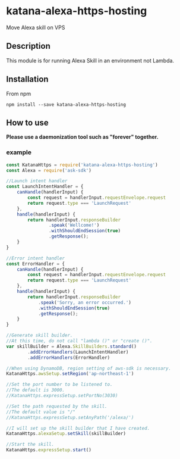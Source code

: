 # katana-alexa-https-hosting
Move Alexa skill on VPS

## Description
This module is for running Alexa Skill in an environment not Lambda.

## Installation
From npm

```
npm install --save katana-alexa-https-hosting
```

## How to use
**Please use a daemonization tool such as "forever" together.**

### example
```sample.js
const KatanaHttps = require('katana-alexa-https-hosting')
const Alexa = require('ask-sdk')

//Launch intent handler
const LaunchIntentHandler = {
    canHandle(handlerInput) {
        const request = handlerInput.requestEnvelope.request
        return request.type === 'LaunchRequest'
    },
    handle(handlerInput) {
        return handlerInput.responseBuilder
                .speak('Wellcome!')
                .withShouldEndSession(true)
                .getResponse();
    }
}

//Error intent handler
const ErrorHandler = {
    canHandle(handlerInput) {
        const request = handlerInput.requestEnvelope.request
        return request.type === 'LaunchRequest'
    },
    handle(handlerInput) {
		return handlerInput.responseBuilder
			.speak('Sorry, an error occurred.')
			.withShouldEndSession(true)
			.getResponse();
	}
}

//Generate skill builder.
//At this time, do not call "lambda ()" or "create ()".
var skillBuilder = Alexa.SkillBuilders.standard()
        .addErrorHandlers(LaunchIntentHandler)
        .addErrorHandlers(ErrorHandler)

//When using DynamoDB, region setting of aws-sdk is necessary.
KatanaHttps.awsSetup.setRegion('ap-northeast-1')

//Set the port number to be listened to.
//The default is 3000.
//KatanaHttps.expressSetup.setPortNo(3030)

//Set the path requested by the skill.
//The default value is "/"
//KatanaHttps.expressSetup.setAnyPath('/alexa/')

//I will set up the skill builder that I have created.
KatanaHttps.alexaSetup.setSkill(skillBuilder)

//Start the skill.
KatanaHttps.expressSetup.start()
```
